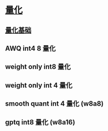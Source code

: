 # [量化](https://juejin.cn/post/7330920549772279849)
## [量化基础](https://zhuanlan.zhihu.com/p/505570612)
## AWQ int4 8 量化
## weight only int8 量化
## weight only int 4 量化
## smooth quant int 4 量化 (w8a8)
## gptq int8 量化 (w8a16)

